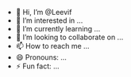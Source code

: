 - 👋 Hi, I’m @Leevif
- 👀 I’m interested in ...
- 🌱 I’m currently learning ...
- 💞️ I’m looking to collaborate on ...
- 📫 How to reach me ...
- 😄 Pronouns: ...
- ⚡ Fun fact: ...

<!---
Leevif/Leevif is a ✨ special ✨ repository because its `README.md` (this file) appears on your GitHub profile.
You can click the Preview link to take a look at your changes.
--->
